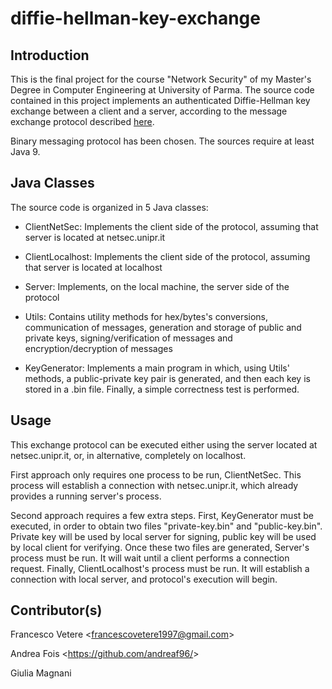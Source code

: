 # diffie-hellman-key-exchange

## Introduction
This is the final project for the course "Network Security" of my Master's Degree in Computer Engineering at University of Parma.
The source code contained in this project implements an authenticated Diffie-Hellman key exchange between a client and a server, according to the message exchange protocol described [here](https://github.com/francescovetere/diffie-hellman-key-exchange/edit/master/project-specs.txt).

Binary messaging protocol has been chosen.
The sources require at least Java 9.

## Java Classes
The source code is organized in 5 Java classes:

- ClientNetSec: Implements the client side of the protocol, assuming that server is located at netsec.unipr.it 

- ClientLocalhost: Implements the client side of the protocol, assuming that server is located at localhost 

- Server: Implements, on the local machine, the server side of the protocol

- Utils: Contains utility methods for hex/bytes's conversions, communication of messages, generation and storage of public and private keys, signing/verification of messages and encryption/decryption of messages 

- KeyGenerator: Implements a main program in which, using Utils' methods, a public-private key pair is generated, and then each key is stored in a .bin file. Finally, a simple correctness test is performed. 


## Usage
This exchange protocol can be executed either using the server located at netsec.unipr.it, or, in alternative, completely on localhost.

First approach only requires one process to be run, ClientNetSec.
This process will establish a connection with netsec.unipr.it, which already provides a running server's process.

Second approach requires a few extra steps.
First, KeyGenerator must be executed, in order to obtain two files "private-key.bin" and "public-key.bin".
Private key will be used by local server for signing, public key will be used by local client for verifying.
Once these two files are generated, Server's process must be run. It will wait until a client performs a connection request.
Finally, ClientLocalhost's process must be run. It will establish a connection with local server, and protocol's execution will begin.

## Contributor(s)
Francesco Vetere <<francescovetere1997@gmail.com>>

Andrea Fois <<https://github.com/andreaf96/>>

Giulia Magnani

